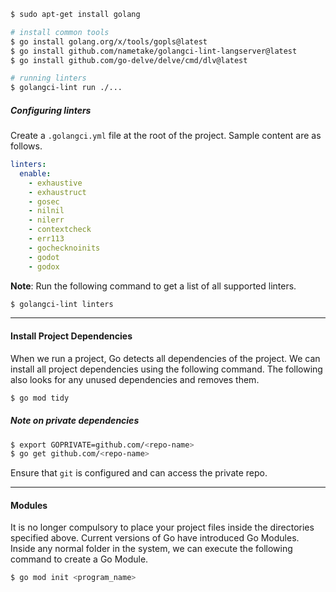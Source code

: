 
```bash
$ sudo apt-get install golang

# install common tools
$ go install golang.org/x/tools/gopls@latest
$ go install github.com/nametake/golangci-lint-langserver@latest
$ go install github.com/go-delve/delve/cmd/dlv@latest

# running linters 
$ golangci-lint run ./...
```

##### Configuring linters

Create a `.golangci.yml` file at the root of the project. Sample content are as follows.

```yml
linters:
  enable:
    - exhaustive
    - exhaustruct
    - gosec
    - nilnil
    - nilerr
    - contextcheck
    - err113
    - gochecknoinits
    - godot
    - godox
```

**Note**: Run the following command to get a list of all supported linters.

```bash
$ golangci-lint linters
```


---

#### Install Project Dependencies

When we run a project, Go detects all dependencies of the project. We can install all project dependencies using the following command. The following also looks for any unused dependencies and removes them.

```bash
$ go mod tidy
```

##### Note on private dependencies

```bash
$ export GOPRIVATE=github.com/<repo-name>
$ go get github.com/<repo-name>
```

Ensure that `git` is configured and can access the private repo.

---

#### Modules

It is no longer compulsory to place your project files inside the directories specified above. Current versions of Go have introduced Go Modules. Inside any normal folder in the system, we can execute the following command to create a Go Module.

```bash
$ go mod init <program_name>
```

